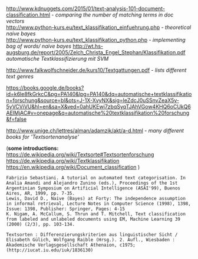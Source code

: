 http://www.kdnuggets.com/2015/01/text-analysis-101-document-classification.html  - *comparing the number of matching terms in doc vectors*  
http://www.python-kurs.eu/text_klassifikation_einfuehrung.php - *theoretical naive bayes*  
http://www.python-kurs.eu/text_klassifikation_python.php - *implementing bag of words/ naive bayes*
http://wt.hs-augsburg.de/report/2005/Zelch_Christa_Engel_Stephan/Klassifikation.pdf *automatische Textklassifizierung mit SVM*  

http://www.falkwolfschneider.de/kurs10/Textgattungen.pdf - *lists different text genres*  

https://books.google.de/books?id=k6le8fkGrkcC&pg=PA140&lpg=PA140&dq=automatische+textklassifikation+forschung&source=bl&ots=J-1X-XvyNX&sig=leZdcJ0uSSnvZeaX5v-5yVCViVU&hl=en&sa=X&ved=0ahUKEwj7zbqSyqTJAhVGow4KHQ6oCUkQ6AEIMjAC#v=onepage&q=automatische%20textklassifikation%20forschung&f=false  

http://www.unige.ch/lettres/alman/adamzik/akt/a-d.html - *many different books for 'Textsortenanalyse'*  

(**some introductions:**  
    https://de.wikipedia.org/wiki/Textsorte#Textsortenforschung  
    https://de.wikipedia.org/wiki/Textklassifikation  
    https://en.wikipedia.org/wiki/Document_classification )  


    Fabrizio Sebastiani. A tutorial on automated text categorisation. In Analia Amandi and Alejandro Zunino (eds.), Proceedings of the 1st Argentinian Symposium on Artificial Intelligence (ASAI'99), Buenos Aires, AR, 1999, pp. 7-35.
    Lewis, David D., Naive (Bayes) at Forty: The independence assumption in informal retrieval, Lecture Notes in Computer Science (1998), 1398, Issue: 1398, Publisher: Springer, Pages: 4-15
    K. Nigam, A. McCallum, S. Thrun and T. Mitchell, Text classification from labeled and unlabeled documents using EM, Machine Learning 39 (2000) (2/3), pp. 103-134.  

    Textsorten : Differenzierungskriterien aus linguistischer Sicht / Elisabeth Gülich, Wolfgang Raible (Hrsg.). 2. Aufl., Wiesbaden : Akademische Verlagsgesellschaft Athenaion, c1975; (http://iucat.iu.edu/iuk/1836130)  
